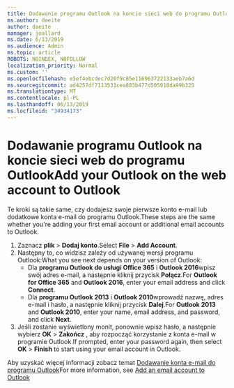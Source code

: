 ```yaml
---
title: Dodawanie programu Outlook na koncie sieci web do programu Outlook dla Windows
ms.author: daeite
author: daeite
manager: joallard
ms.date: 6/13/2019
ms.audience: Admin
ms.topic: article
ROBOTS: NOINDEX, NOFOLLOW
localization_priority: Normal
ms.custom: ''
ms.openlocfilehash: e5ef4ebcdec7d20f9c85e116963722133aeb7a6d
ms.sourcegitcommit: ad4257df7113531cea883b477d505918da99b325
ms.translationtype: MT
ms.contentlocale: pl-PL
ms.lasthandoff: 06/13/2019
ms.locfileid: "34934173"
---
```

# <a name="add-your-outlook-on-the-web-account-to-outlook"></a><span data-ttu-id="df206-102">Dodawanie programu Outlook na koncie sieci web do programu Outlook</span><span class="sxs-lookup"><span data-stu-id="df206-102">Add your Outlook on the web account to Outlook</span></span>

<span data-ttu-id="df206-103">Te kroki są takie same, czy dodajesz swoje pierwsze konto e-mail lub dodatkowe konta e-mail do programu Outlook.</span><span class="sxs-lookup"><span data-stu-id="df206-103">These steps are the same whether you're adding your first email account or additional email accounts to Outlook.</span></span>

1. <span data-ttu-id="df206-104">Zaznacz **plik** > **Dodaj konto**.</span><span class="sxs-lookup"><span data-stu-id="df206-104">Select **File** > **Add Account**.</span></span>
1. <span data-ttu-id="df206-105">Następny to, co widzisz zależy od używanej wersji programu Outlook:</span><span class="sxs-lookup"><span data-stu-id="df206-105">What you see next depends on your version of Outlook:</span></span>
    - <span data-ttu-id="df206-106">Dla **programu Outlook do usługi Office 365** i **Outlook 2016**wpisz swój adres e-mail, a następnie kliknij przycisk **Połącz**.</span><span class="sxs-lookup"><span data-stu-id="df206-106">For **Outlook for Office 365** and **Outlook 2016**, enter your email address and click **Connect**.</span></span>
    - <span data-ttu-id="df206-107">Dla **programu Outlook 2013** i **Outlook 2010**wprowadź nazwę, adres e-mail i hasło, a następnie kliknij przycisk **Dalej**.</span><span class="sxs-lookup"><span data-stu-id="df206-107">For **Outlook 2013** and **Outlook 2010**, enter your name, email address, and password, and click **Next**.</span></span>
1. <span data-ttu-id="df206-108">Jeśli zostanie wyświetlony monit, ponownie wpisz hasło, a następnie wybierz **OK** > **Zakończ** , aby rozpocząć korzystanie z konta e-mail w programie Outlook.</span><span class="sxs-lookup"><span data-stu-id="df206-108">If prompted, enter your password again, then select **OK** > **Finish** to start using your email account in Outlook.</span></span>

<span data-ttu-id="df206-109">Aby uzyskać więcej informacji zobacz temat [Dodawanie konta e-mail do programu Outlook](https://support.office.com/article/6e27792a-9267-4aa4-8bb6-c84ef146101b)</span><span class="sxs-lookup"><span data-stu-id="df206-109">For more information, see [Add an email account to Outlook](https://support.office.com/article/6e27792a-9267-4aa4-8bb6-c84ef146101b)</span></span>